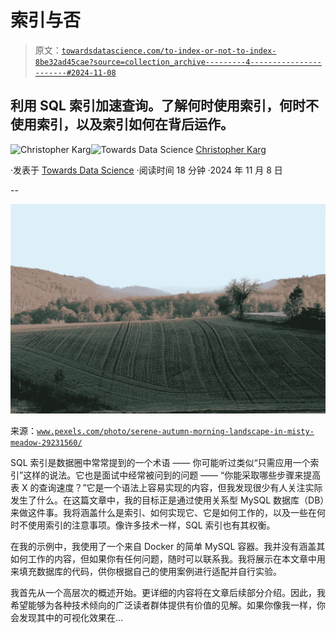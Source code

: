 # 索引与否

> 原文：[`towardsdatascience.com/to-index-or-not-to-index-8be32ad45cae?source=collection_archive---------4-----------------------#2024-11-08`](https://towardsdatascience.com/to-index-or-not-to-index-8be32ad45cae?source=collection_archive---------4-----------------------#2024-11-08)

## 利用 SQL 索引加速查询。了解何时使用索引，何时不使用索引，以及索引如何在背后运作。

[](https://medium.com/@christopher_karg?source=post_page---byline--8be32ad45cae--------------------------------)![Christopher Karg](https://medium.com/@christopher_karg?source=post_page---byline--8be32ad45cae--------------------------------)[](https://towardsdatascience.com/?source=post_page---byline--8be32ad45cae--------------------------------)![Towards Data Science](https://towardsdatascience.com/?source=post_page---byline--8be32ad45cae--------------------------------) [Christopher Karg](https://medium.com/@christopher_karg?source=post_page---byline--8be32ad45cae--------------------------------)

·发表于 [Towards Data Science](https://towardsdatascience.com/?source=post_page---byline--8be32ad45cae--------------------------------) ·阅读时间 18 分钟 ·2024 年 11 月 8 日

--

![](img/7c3d3f91fd3cda8781ac71a41c224ac1.png)

来源：[`www.pexels.com/photo/serene-autumn-morning-landscape-in-misty-meadow-29231560/`](https://www.pexels.com/photo/serene-autumn-morning-landscape-in-misty-meadow-29231560/)

SQL 索引是数据圈中常常提到的一个术语 —— 你可能听过类似“只需应用一个索引”这样的说法。它也是面试中经常被问到的问题 —— “你能采取哪些步骤来提高表 X 的查询速度？”它是一个语法上容易实现的内容，但我发现很少有人关注实际发生了什么。在这篇文章中，我的目标正是通过使用关系型 MySQL 数据库（DB）来做这件事。我将涵盖什么是索引、如何实现它、它是如何工作的，以及一些在何时不使用索引的注意事项。像许多技术一样，SQL 索引也有其权衡。

在我的示例中，我使用了一个来自 Docker 的简单 MySQL 容器。我并没有涵盖其如何工作的内容，但如果你有任何问题，随时可以联系我。我将展示在本文章中用来填充数据库的代码，供你根据自己的使用案例进行适配并自行实验。

我首先从一个高层次的概述开始。更详细的内容将在文章后续部分介绍。因此，我希望能够为各种技术倾向的广泛读者群体提供有价值的见解。如果你像我一样，你会发现其中的可视化效果在…
